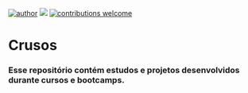 [![author](https://img.shields.io/badge/author-Rafael%20Santos-red)](https://www.linkedin.com/in/rafaelpdsantos/) [![](https://img.shields.io/badge/python-3.7+-blue.svg)](https://www.python.org/downloads/release/python-365/) [![contributions welcome](https://img.shields.io/badge/contributions-welcome-brightgreen.svg?style=flat)](https://github.com/karinnecristina/Data-Science)

# Crusos

### Esse repositório contém estudos e projetos desenvolvidos durante cursos e bootcamps.
